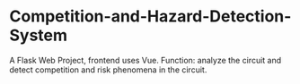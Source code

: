 # Competition-and-Hazard-Detection-System
A Flask Web Project, frontend uses Vue. Function: analyze the circuit and detect competition and risk phenomena in the circuit.
